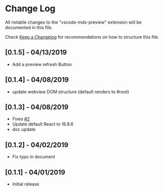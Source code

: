 # Change Log
All notable changes to the "vscode-mdx-preview" extension will be documented in this file.

Check [Keep a Changelog](http://keepachangelog.com/) for recommendations on how to structure this file.

## [0.1.5] - 04/13/2019
- Add a preview refresh Button

## [0.1.4] - 04/08/2019
- update webview DOM structure (default renders to #root)

## [0.1.3] - 04/08/2019
- Fixes [#2](https://github.com/xyc/vscode-mdx-preview/issues/2)
- Update default React to 16.8.6
- doc update

## [0.1.2] - 04/02/2019
- Fix typo in document

## [0.1.1] - 04/01/2019
- Initial release
